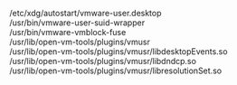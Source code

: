 /etc/xdg/autostart/vmware-user.desktop  
/usr/bin/vmware-user-suid-wrapper  
/usr/bin/vmware-vmblock-fuse  
/usr/lib/open-vm-tools/plugins/vmusr  
/usr/lib/open-vm-tools/plugins/vmusr/libdesktopEvents.so  
/usr/lib/open-vm-tools/plugins/vmusr/libdndcp.so  
/usr/lib/open-vm-tools/plugins/vmusr/libresolutionSet.so  
